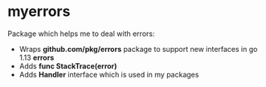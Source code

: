 # myerrors

Package which helps me to deal with errors:
- Wraps **github.com/pkg/errors** package to support new interfaces in go 1.13 **errors**
- Adds **func StackTrace(error)**
- Adds **Handler** interface which is used in my packages
